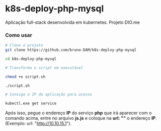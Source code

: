# k8s-deploy-php-mysql

Aplicação full-stack desenvolvida em kubernetes. Projeto DIO.me

### Como usar 

```bash
# Clone o projeto
git clone https://github.com/bruno-DAM/k8s-deploy-php-mysql

cd k8s-deploy-php-mysql
```

```bash
# Transforma o script em executável

chmod +x script.sh
```

```bash
./script.sh

# Consiga o IP da aplicação para acesso

kubectl.exe get service
```

Após isso, pegue o endereço **IP** do serviço **php** que irá aparecer com o comando acima, entre no arquivo **js.js** e coloque na **url: ""** o endereço **IP**. (Exemplo: url: "http://10.10.15.1").

